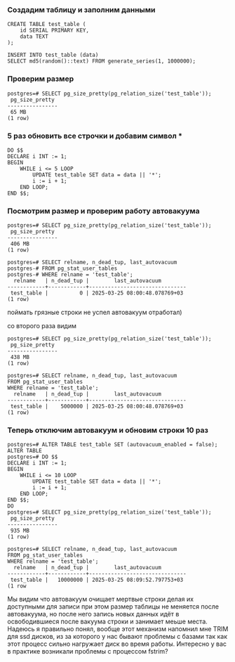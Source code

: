 ### Создадим таблицу и заполним данными 
```
CREATE TABLE test_table (
    id SERIAL PRIMARY KEY,
    data TEXT
);

INSERT INTO test_table (data)
SELECT md5(random()::text) FROM generate_series(1, 1000000);
```
### Проверим размер 
```
postgres=# SELECT pg_size_pretty(pg_relation_size('test_table'));
 pg_size_pretty
----------------
 65 MB
(1 row)
```
### 5 раз обновить все строчки и добавим символ *
```
DO $$
DECLARE i INT := 1;
BEGIN
    WHILE i <= 5 LOOP
        UPDATE test_table SET data = data || '*';
        i := i + 1;
    END LOOP;
END $$;
```
### Посмотрим размер и проверим работу автовакуума 
```
postgres=# SELECT pg_size_pretty(pg_relation_size('test_table'));
 pg_size_pretty 
----------------
 406 MB
(1 row)

postgres=# SELECT relname, n_dead_tup, last_autovacuum 
postgres-# FROM pg_stat_user_tables
postgres-# WHERE relname = 'test_table';
  relname   | n_dead_tup |        last_autovacuum
------------+------------+-------------------------------
 test_table |          0 | 2025-03-25 08:00:48.078769+03
(1 row)
```
поймать грязные строки не успел автовакуум отработал)

со второго раза видим
```
postgres=# SELECT pg_size_pretty(pg_relation_size('test_table'));
 pg_size_pretty 
----------------
 438 MB
(1 row)

postgres=# SELECT relname, n_dead_tup, last_autovacuum
FROM pg_stat_user_tables
WHERE relname = 'test_table';
  relname   | n_dead_tup |        last_autovacuum        
------------+------------+-------------------------------
 test_table |    5000000 | 2025-03-25 08:00:48.078769+03 
(1 row)
```
### Теперь отключим автовакуум и обновим строки 10 раз

```
postgres=# ALTER TABLE test_table SET (autovacuum_enabled = false);
ALTER TABLE
postgres=# DO $$
DECLARE i INT := 1;
BEGIN
    WHILE i <= 10 LOOP
        UPDATE test_table SET data = data || '*';
        i := i + 1;
    END LOOP;
END $$;
DO
postgres=# SELECT pg_size_pretty(pg_relation_size('test_table'));
 pg_size_pretty 
----------------
 935 MB
(1 row)

postgres=# SELECT relname, n_dead_tup, last_autovacuum
FROM pg_stat_user_tables
WHERE relname = 'test_table';
  relname   | n_dead_tup |        last_autovacuum        
------------+------------+-------------------------------
 test_table |   10000000 | 2025-03-25 08:09:52.797753+03 
(1 row
```
Мы видим что автовакуум очищает мертвые строки делая их доступными для записи при этом размер таблицы не меняется после автовакуума, но после него запись новых данных идёт в освободившиеся после вакуума строки и занимает меьше места. Надеюсь я правильно понял, вообще этот механизм напомнил мне TRIM для ssd дисков, из за которого у нас бывают проблемы с базами так как этот процесс сильно нагружает диск во время работы.
Интересно у вас в практике возникали проблемы с процессом fstrim? 

